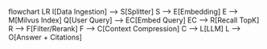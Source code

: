 flowchart LR
  I[Data Ingestion] --> S[Splitter]
  S --> E[Embedding]
  E --> M[Milvus Index]
  Q[User Query] --> EC[Embed Query]
  EC --> R[Recall TopK]
  R --> F[Filter/Rerank]
  F --> C[Context Compression]
  C --> L[LLM]
  L --> O[Answer + Citations]
